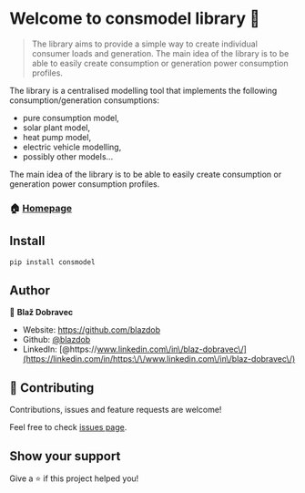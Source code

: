 # Welcome to consmodel library 👋

> The library aims to provide a simple way to create individual consumer loads and generation. The main idea of the library is to be able to easily create consumption or generation power consumption profiles.

The library is a centralised modelling tool that implements the following consumption/generation consumptions:
   * pure consumption model,
   * solar plant model,
   * heat pump model,
   * electric vehicle modelling,
   * possibly other models...

The main idea of the library is to be able to easily create consumption or generation power consumption profiles.

### 🏠 [Homepage](https://github.com/blazdob/consmodel)

## Install

```sh
pip install consmodel
```

## Author

👤 **Blaž Dobravec**

* Website: https://github.com/blazdob
* Github: [@blazdob](https://github.com/blazdob)
* LinkedIn: [@https:\/\/www.linkedin.com\/in\/blaz-dobravec\/](https://linkedin.com/in/https:\/\/www.linkedin.com\/in\/blaz-dobravec\/)

## 🤝 Contributing

Contributions, issues and feature requests are welcome!

Feel free to check [issues page](https://github.com/blazdob/consmodel/issue). 

## Show your support

Give a ⭐️ if this project helped you!

